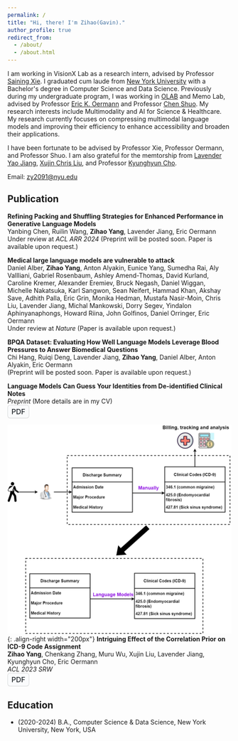 ```yaml
---
permalink: /
title: "Hi, there! I'm Zihao(Gavin)."
author_profile: true
redirect_from: 
  - /about/
  - /about.html
---
```


I am working in VisionX Lab as a research intern, advised by Professor [Saining Xie](https://www.sainingxie.com/). I graduated cum laude from [New York University](https://www.nyu.edu/) with a Bachelor's degree in Computer Science and Data Science. Previously during my undergraduate program, I was working in [OLAB](https://www.nyuolab.org/) and Memo Lab, advised by Professor [Eric K. Oermann](https://nyulangone.org/doctors/1235498403/eric-k-oermann) and Professor [Chen Shuo](https://med.nyu.edu/faculty/shuo-chen). My research interests include Multimodality and AI for Science & Healthcare. My research currently focuses on compressing multimodal language models and improving their efficiency to enhance accessibility and broaden their applications.

I have been fortunate to be advised by Professor Xie, Professor Oermann, and Professor Shuo. I am also grateful for the memtorship from [Lavender Yao Jiang](https://lavenderjiang.github.io/), [Xujin Chris Liu](https://scholar.google.com/citations?user=ZY-JsPoAAAAJ&hl=en), and Professor [Kyunghyun Cho](https://kyunghyuncho.me/).

Email: zy2091@nyu.edu

## Publication
<style>
.button {
  background-color: white;
}
.button-4 {
  appearance: none;
  background-color: #FAFBFC;
  border: 1px solid rgba(27, 31, 35, 0.15);
  border-radius: 6px;
  box-shadow: rgba(27, 31, 35, 0.04) 0 1px 0, rgba(255, 255, 255, 0.25) 0 1px 0 inset;
  box-sizing: border-box;
  color: #24292E;
  cursor: pointer;
  display: inline-block;
  font-family: -apple-system, system-ui, "Segoe UI", Helvetica, Arial, sans-serif, "Apple Color Emoji", "Segoe UI Emoji";
  font-size: 16px;
  font-weight: 500;
  line-height: 20px;
  list-style: none;
  padding: 4px 8px;
  position: relative;
  transition: background-color 0.2s cubic-bezier(0.3, 0, 0.5, 1);
  user-select: none;
  -webkit-user-select: none;
  touch-action: manipulation;
  vertical-align: middle;
  white-space: nowrap;
  word-wrap: break-word;
}

.button-4:hover {
  background-color: #F3F4F6;
  text-decoration: none;
  transition-duration: 0.1s;
}

.button-4:disabled {
  background-color: #FAFBFC;
  border-color: rgba(27, 31, 35, 0.15);
  color: #959DA5;
  cursor: default;
}

.button-4:active {
  background-color: #EDEFF2;
  box-shadow: rgba(225, 228, 232, 0.2) 0 1px 0 inset;
  transition: none 0s;
}

.button-4:focus {
  outline: 1px transparent;
}

.button-4:before {
  display: none;
}

.button-4:-webkit-details-marker {
  display: none;
}
</style>

**Refining Packing and Shuffling Strategies for Enhanced Performance in Generative Language Models**  
Yanbing Chen, Ruilin Wang, **Zihao Yang**, Lavender Jiang, Eric Oermann  
Under review at *ACL ARR 2024* (Preprint will be posted soon. Paper is available upon request.)
<br>

**Medical large language models are vulnerable to attack**  
Daniel Alber, **Zihao Yang**, Anton Alyakin, Eunice Yang, Sumedha Rai, Aly Vallliani, Gabriel Rosenbaum, Ashley Amend-Thomas, David Kurland, Caroline Kremer, Alexander Eremiev, Bruck Negash, Daniel Wiggan, Michelle Nakatsuka, Karl Sangwon, Sean Neifert, Hammad Khan, Akshay Save, Adhith Palla, Eric Grin, Monika Hedman, Mustafa Nasir-Moin, Chris Liu, Lavender Jiang, Michal Mankowski, Dorry Segev, Yindalon Aphinyanaphongs, Howard Riina, John Golfinos, Daniel Orringer, Eric Oermann  
Under review at *Nature* (Paper is available upon request.)
<br>

**BPQA Dataset: Evaluating How Well Language Models Leverage Blood Pressures to Answer Biomedical Questions**  
Chi Hang, Ruiqi Deng, Lavender Jiang, **Zihao Yang**, Daniel Alber, Anton Alyakin, Eric Oermann  
(Preprint will be posted soon. Paper is available upon request.)
<br>

**Language Models Can Guess Your Identities from De-identified Clinical Notes**  
*Preprint* (More details are in my CV)  
<button class="button-4" onclick="window.open('https://openreview.net/pdf?id=pzpHajYa67','_blank')">PDF</button>
<br>

![](images/icd9.png){: .align-right width="200px"}
**Intriguing Effect of the Correlation Prior on ICD-9 Code Assignment**  
**Zihao Yang**, Chenkang Zhang, Muru Wu, Xujin Liu, Lavender Jiang, Kyunghyun Cho, Eric Oermann  
*ACL 2023 SRW*  
<button class="button-4" onclick="window.open('https://aclanthology.org/2023.acl-srw.19.pdf','_blank')">PDF</button>
<br>

## Education
+ (2020-2024) B.A., Computer Science & Data Science, New York University, New York, USA

